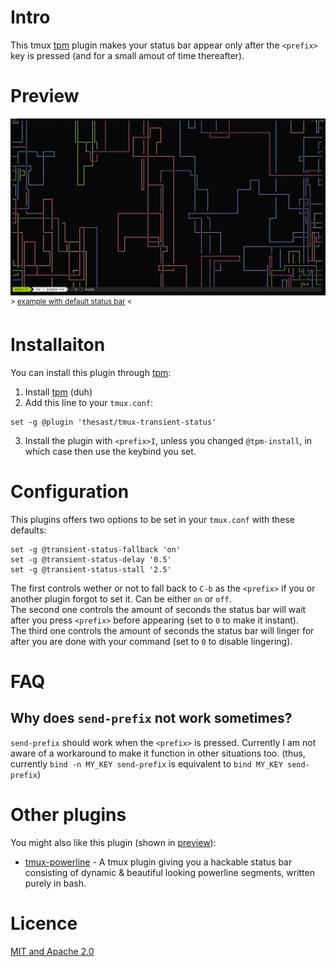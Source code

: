 # Intro
This tmux [tpm](https://github.com/tmux-plugins/tpm) plugin makes your status bar appear only after the `<prefix>` key is pressed (and for a small amout of time thereafter).

# Preview
![img/pretty_preview.gif](img/pretty_preview.gif)  
<sup>\> [example with default status bar](img/preview.gif) <</sup>

# Installaiton
You can install this plugin through [tpm](https://github.com/tmux-plugins/tpm):
1. Install [tpm](https://github.com/tmux-plugins/tpm) (duh)  
2. Add this line to your `tmux.conf`:  
```tmux
set -g @plugin 'thesast/tmux-transient-status'
```
3. Install the plugin with `<prefix>I`, unless you changed `@tpm-install`, in which case then use the keybind you set.

# Configuration
This plugins offers two options to be set in your `tmux.conf` with these defaults:
```tmux
set -g @transient-status-fallback 'on'
set -g @transient-status-delay '0.5'
set -g @transient-status-stall '2.5'
```
The first controls wether or not to fall back to `C-b` as the `<prefix>` if you or another plugin forgot to set it. Can be either `on` or `off`.  
The second one controls the amount of seconds the status bar will wait after you press `<prefix>` before appearing (set to `0` to make it instant).  
The third one controls the amount of seconds the status bar will linger for after you are done with your command (set to `0` to disable lingering).  

# FAQ

## Why does `send-prefix` not work sometimes?
`send-prefix` should work when the `<prefix>` is pressed. Currently I am not aware of a workaround to make it function in other situations too. (thus, currently `bind -n MY_KEY send-prefix` is equivalent to `bind MY_KEY send-prefix`)

# Other plugins
You might also like this plugin (shown in [preview](#preview)):

  - [tmux-powerline](https://github.com/erikw/tmux-powerline) - A tmux plugin giving you a hackable status bar consisting of dynamic & beautiful looking powerline segments, written purely in bash. 

# Licence
[MIT and Apache 2.0](COPYRIGHT.md)

